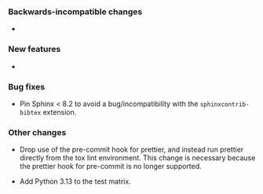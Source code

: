 <!-- Delete the sections that don't apply -->

### Backwards-incompatible changes

-

### New features

-

### Bug fixes

- Pin Sphinx < 8.2 to avoid a bug/incompatibility with the `sphinxcontrib-bibtex` extension.

### Other changes

- Drop use of the pre-commit hook for prettier, and instead run prettier directly from the tox lint environment. This change is necessary because the prettier hook for pre-commit is no longer supported.

- Add Python 3.13 to the test matrix.
